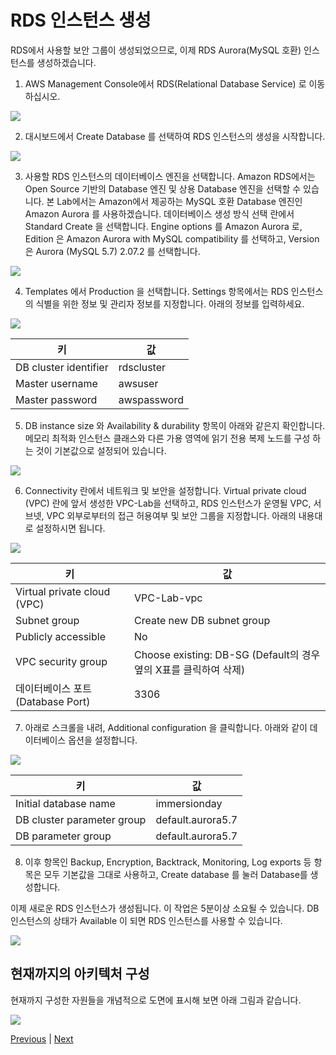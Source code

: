 # RDS 인스턴스 생성
RDS에서 사용할 보안 그룹이 생성되었으므로, 이제 RDS Aurora(MySQL 호환) 인스턴스를 생성하겠습니다.

1. AWS Management Console에서 RDS(Relational Database Service) 로 이동하십시오.

![](../images/gid-rds-06.png)

2. 대시보드에서 Create Database 를 선택하여 RDS 인스턴스의 생성을 시작합니다.

![](../images/gid-rds-07.png)

3. 사용할 RDS 인스턴스의 데이터베이스 엔진을 선택합니다. Amazon RDS에서는 Open Source 기반의 Database 엔진 및 상용 Database 엔진을 선택할 수 있습니다. 본 Lab에서는 Amazon에서 제공하는 MySQL 호환 Database 엔진인 Amazon Aurora 를 사용하겠습니다. 데이터베이스 생성 방식 선택 란에서 Standard Create 을 선택합니다. Engine options 를 Amazon Aurora 로, Edition 은 Amazon Aurora with MySQL compatibility 를 선택하고, Version 은 Aurora (MySQL 5.7) 2.07.2 를 선택합니다.

![](../images/gid-rds-08.png)

4. Templates 에서 Production 을 선택합니다. Settings 항목에서는 RDS 인스턴스의 식별을 위한 정보 및 관리자 정보를 지정합니다. 아래의 정보를 입력하세요.

![](../images/gid-rds-09.png)

키 | 값
--- | ---
DB cluster identifier | rdscluster
Master username | awsuser
Master password | awspassword

5. DB instance size 와 Availability & durability 항목이 아래와 같은지 확인합니다. 메모리 최적화 인스턴스 클래스와 다른 가용 영역에 읽기 전용 복제 노드를 구성 하는 것이 기본값으로 설정되어 있습니다.

![](../images/gid-rds-10.png)

6. Connectivity 란에서 네트워크 및 보안을 설정합니다. Virtual private cloud (VPC) 란에 앞서 생성한 VPC-Lab을 선택하고, RDS 인스턴스가 운영될 VPC, 서브넷, VPC 외부로부터의 접근 허용여부 및 보안 그룹을 지정합니다. 아래의 내용대로 설정하시면 됩니다.

![](../images/gid-rds-11.png)

키 | 값
--- | ---
Virtual private cloud (VPC) | VPC-Lab-vpc
Subnet group | Create new DB subnet group
Publicly accessible | No
VPC security group | Choose existing: DB-SG (Default의 경우 옆의 X표를 클릭하여 삭제)
데이터베이스 포트 (Database Port) | 3306

7. 아래로 스크롤을 내려, Additional configuration 을 클릭합니다. 아래와 같이 데이터베이스 옵션을 설정합니다.

![](../images/gid-rds-12.png)

키 | 값
--- | ---
Initial database name | immersionday
DB cluster parameter group | default.aurora5.7
DB parameter group | default.aurora5.7

8. 이후 항목인 Backup, Encryption, Backtrack, Monitoring, Log exports 등 항목은 모두 기본값을 그대로 사용하고, Create database 를 눌러 Database를 생성합니다.

이제 새로운 RDS 인스턴스가 생성됩니다. 이 작업은 5분이상 소요될 수 있습니다. DB 인스턴스의 상태가 Available 이 되면 RDS 인스턴스를 사용할 수 있습니다.

![](../images/gid-rds-13.png)

## 현재까지의 아키텍처 구성
현재까지 구성한 자원들을 개념적으로 도면에 표시해 보면 아래 그림과 같습니다.

![](../images/gid-rds-100.svg)

[Previous](./create-sg.md) | [Next](./connect-app.md)